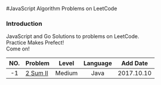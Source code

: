 #JavaScript Algorithm Problems on LeetCode 

### Introduction
JavaScript and Go Solutions to problems on LeetCode.  
Practice Makes Prefect!  
Come on!

| NO. | Problem       | Level  | Language  | Add Date|
|:-------:|:--------------|:------:|:---------:|:-------------:|
|-1|[2 Sum II](https://github.com/awangdev/LintCode/blob/master/Java/2%20Sum%20II.java)|Medium|Java|2017.10.10|

